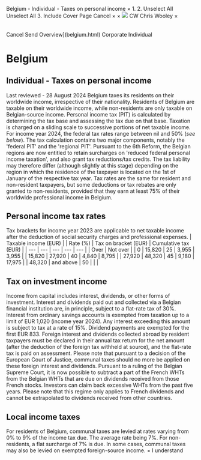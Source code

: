 Belgium - Individual - Taxes on personal income
×
1.
2.
Unselect All
Unselect All
3.
Include Cover Page
Cancel
×
×
![](-/media/world-wide-tax-summaries/attachments/global---chris-wooley.ashx%3Frev=ac5e5f3223b34096b1afc2a6009c7320&revision=ac5e5f32-23b3-4096-b1af-c2a6009c7320&hash=859B7ADC84DC2CBEC9760E9E6EE7DE6D0A8BFCDF)
CW
Chris Wooley
×
######
Cancel
Send
Overview](belgium.html)
Corporate
Individual
# Belgium
## Individual - Taxes on personal income
Last reviewed - 28 August 2024
Belgium taxes its residents on their worldwide income, irrespective of their nationality.
Residents of Belgium are taxable on their worldwide income, while non-residents are only taxable on Belgian-source income.
Personal income tax (PIT) is calculated by determining the tax base and assessing the tax due on that base. Taxation is charged on a sliding scale to successive portions of net taxable income. For income year 2024, the federal tax rates range between nil and 50% (*see below*).
The tax calculation contains two major components, notably the 'federal PIT' and the 'regional PIT'. Pursuant to the 6th Reform, the Belgian regions are now entitled to retain surcharges on 'reduced federal personal income taxation', and also grant tax reductions/tax credits. The tax liability may therefore differ (although slightly at this stage) depending on the region in which the residence of the taxpayer is located on the 1st of January of the respective tax year.
Tax rates are the same for resident and non-resident taxpayers, but some deductions or tax rebates are only granted to non-residents, provided that they earn at least 75% of their worldwide professional income in Belgium.
## Personal income tax rates
Tax brackets for income year 2023 are applicable to net taxable income after the deduction of social security charges and professional expenses.
| Taxable income (EUR) | | Rate (%) | Tax on bracket (EUR) | Cumulative tax (EUR) |
| --- | --- | --- | --- | --- |
| Over | Not over |
| 0 | 15,820 | 25 | 3,955 | 3,955 |
| 15,820 | 27,920 | 40 | 4,840 | 8,795 |
| 27,920 | 48,320 | 45 | 9,180 | 17,975 |
| 48,320 | and above | 50 |  |  |
## Tax on investment income
Income from capital includes interest, dividends, or other forms of investment.
Interest and dividends paid out and collected via a Belgian financial institution are, in principle, subject to a flat-rate tax of 30%. Interest from ordinary savings accounts is exempted from taxation up to a limit of EUR 1,020 (income year 2024). Any interest exceeding this amount is subject to tax at a rate of 15%. Dividend payments are exempted for the first EUR 833.
Foreign interest and dividends collected abroad by resident taxpayers must be declared in their annual tax return for the net amount (after the deduction of the foreign tax withheld at source), and the flat-rate tax is paid on assessment. Please note that pursuant to a decision of the European Court of Justice, communal taxes should no more be applied on these foreign interest and dividends.
Pursuant to a ruling of the Belgian Supreme Court, it is now possible to subtract a part of the French WHTs from the Belgian WHTs that are due on dividends received from those French stocks. Investors can claim back excessive WHTs from the past five years. Please note that this regime only applies to French dividends and cannot be extrapolated to dividends received from other countries.
## Local income taxes
For residents of Belgium, communal taxes are levied at rates varying from 0% to 9% of the income tax due. The average rate being 7%. For non-residents, a flat surcharge of 7% is due. In some cases, communal taxes may also be levied on exempted foreign-source income.
×
I understand